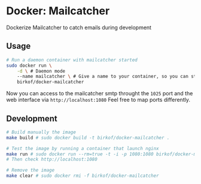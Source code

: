 Docker: Mailcatcher
===================

Dockerize Mailcatcher to catch emails during development

Usage
-----

```sh
# Run a daemon container with mailcatcher started
sudo docker run \
    -d \ # Daemon mode
    --name mailcatcher \ # Give a name to your container, so you can start/stop or link it later
    birkof/docker-mailcatcher
```

Now you can access to the mailcatcher smtp throught the `1025` port and the web interface via `http://localhost:1080`
Feel free to map ports differently.

Development
-----------

```sh
# Build manually the image
make build # sudo docker build -t birkof/docker-mailcatcher .

# Test the image by running a container that launch nginx
make run # sudo docker run --rm=true -t -i -p 1080:1080 birkof/docker-mailcatcher
# Then check http://localhost:1080

# Remove the image
make clear # sudo docker rmi -f birkof/docker-mailcatcher
```